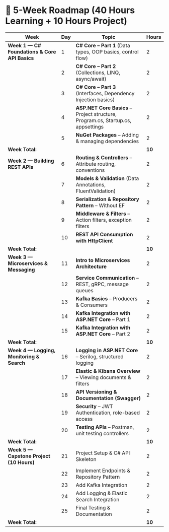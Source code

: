 # **📅 5-Week Roadmap (40 Hours Learning + 10 Hours Project)**

| **Week**                                      | **Day** | **Topic**                                                                        | **Hours** |
| --------------------------------------------- | ------- | -------------------------------------------------------------------------------- | --------- |
| **Week 1 — C# Foundations & Core API Basics** | 1       | **C# Core – Part 1** (Data types, OOP basics, control flow)                      | 2         |
|                                               | 2       | **C# Core – Part 2** (Collections, LINQ, async/await)                            | 2         |
|                                               | 3       | **C# Core – Part 3** (Interfaces, Dependency Injection basics)                   | 2         |
|                                               | 4       | **ASP.NET Core Basics** – Project structure, Program.cs, Startup.cs, appsettings | 2         |
|                                               | 5       | **NuGet Packages** – Adding & managing dependencies                              | 2         |
| **Week Total:**                               |         |                                                                                  | **10**    |
| **Week 2 — Building REST APIs**               | 6       | **Routing & Controllers** – Attribute routing, conventions                       | 2         |
|                                               | 7       | **Models & Validation** (Data Annotations, FluentValidation)                     | 2         |
|                                               | 8       | **Serialization & Repository Pattern** – Without EF                              | 2         |
|                                               | 9       | **Middleware & Filters** – Action filters, exception filters                     | 2         |
|                                               | 10      | **REST API Consumption with HttpClient**                                         | 2         |
| **Week Total:**                               |         |                                                                                  | **10**    |
| **Week 3 — Microservices & Messaging**        | 11      | **Intro to Microservices Architecture**                                          | 2         |
|                                               | 12      | **Service Communication** – REST, gRPC, message queues                           | 2         |
|                                               | 13      | **Kafka Basics** – Producers & Consumers                                         | 2         |
|                                               | 14      | **Kafka Integration with ASP.NET Core** – Part 1                                 | 2         |
|                                               | 15      | **Kafka Integration with ASP.NET Core** – Part 2                                 | 2         |
| **Week Total:**                               |         |                                                                                  | **10**    |
| **Week 4 — Logging, Monitoring & Search**     | 16      | **Logging in ASP.NET Core** – Serilog, structured logging                        | 2         |
|                                               | 17      | **Elastic & Kibana Overview** – Viewing documents & filters                      | 2         |
|                                               | 18      | **API Versioning & Documentation (Swagger)**                                     | 2         |
|                                               | 19      | **Security** – JWT Authentication, role-based access                             | 2         |
|                                               | 20      | **Testing APIs** – Postman, unit testing controllers                             | 2         |
| **Week Total:**                               |         |                                                                                  | **10**    |
| **Week 5 — Capstone Project (10 Hours)**      | 21      | Project Setup & C# API Skeleton                                                  | 2         |
|                                               | 22      | Implement Endpoints & Repository Pattern                                         | 2         |
|                                               | 23      | Add Kafka Integration                                                            | 2         |
|                                               | 24      | Add Logging & Elastic Search Integration                                         | 2         |
|                                               | 25      | Final Testing & Documentation                                                    | 2         |
| **Week Total:**                               |         |                                                                                  | **10**    |

